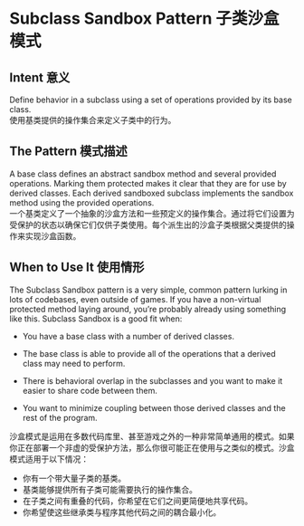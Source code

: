 # Subclass Sandbox Pattern 子类沙盒模式

## Intent 意义

Define behavior in a subclass using a set of operations provided by its base class.
<br>
使用基类提供的操作集合来定义子类中的行为。



## The Pattern 模式描述

A base class defines an abstract sandbox method and several provided operations. Marking them protected makes it clear that they are for use by derived classes. Each derived sandboxed subclass implements the sandbox method using the provided operations.
<br>
一个基类定义了一个抽象的沙盒方法和一些预定义的操作集合。通过将它们设置为受保护的状态以确保它们仅供子类使用。每个派生出的沙盒子类根据父类提供的操作来实现沙盒函数。



## When to Use It 使用情形

The Subclass Sandbox pattern is a very simple, common pattern lurking in lots of codebases, even outside of games. If you have a non-virtual protected method laying around, you’re probably already using something like this. Subclass Sandbox is a good fit when:

- You have a base class with a number of derived classes.

- The base class is able to provide all of the operations that a derived class may need to perform.

- There is behavioral overlap in the subclasses and you want to make it easier to share code between them.

- You want to minimize coupling between those derived classes and the rest of the program.

沙盒模式是运用在多数代码库里、甚至游戏之外的一种非常简单通用的模式。如果你正在部署一个非虚的受保护方法，那么你很可能正在使用与之类似的模式。沙盒模式适用于以下情况：
- 你有一个带大量子类的基类。
- 基类能够提供所有子类可能需要执行的操作集合。
- 在子类之间有重叠的代码，你希望在它们之间更简便地共享代码。
- 你希望使这些继承类与程序其他代码之间的耦合最小化。




